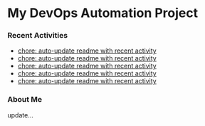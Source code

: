 # My DevOps Automation Project

### Recent Activities
<!-- activity:START -->
- [chore: auto-update readme with recent activity](https://github.com/kaigiii/mybowling-app/commit/fd0d69c2bcc62186e1d6bd99fe0dd2beb467241b)
- [chore: auto-update readme with recent activity](https://github.com/kaigiii/mybowling-app/commit/1502049d8e541d938dee339e67ef89dc1b96ba52)
- [chore: auto-update readme with recent activity](https://github.com/kaigiii/mybowling-app/commit/a1c6e13a643fc501bc6a97ebf4cc8984985e433c)
- [chore: auto-update readme with recent activity](https://github.com/kaigiii/mybowling-app/commit/046361ff544e7f365756243afd98275f5d53a700)
- [chore: auto-update readme with recent activity](https://github.com/kaigiii/mybowling-app/commit/5148aa7d2fff162b6e7febfc6535dbd51ce11cc8)
<!-- activity:END -->

### About Me
<!-- MYLINKS:START -->
<!-- MYLINKS:END -->

update...
